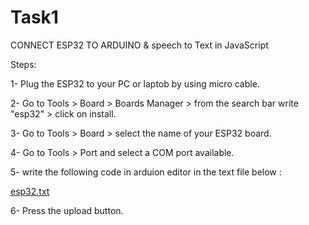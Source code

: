 # Task1
CONNECT ESP32 TO ARDUINO &amp; speech to Text in JavaScript

Steps:

1- Plug the ESP32 to your PC or laptob by using micro cable.

2- Go to Tools > Board > Boards Manager > from the search bar write "esp32" > click on install.

3- Go to Tools > Board > select the name of your ESP32 board.

4- Go to Tools > Port and select a COM port available.

5- write the following code in arduion editor in the text file below :

[esp32.txt](https://github.com/AmjadAlshakhs/Task1/files/9073514/esp32.txt)

6- Press the upload button.
